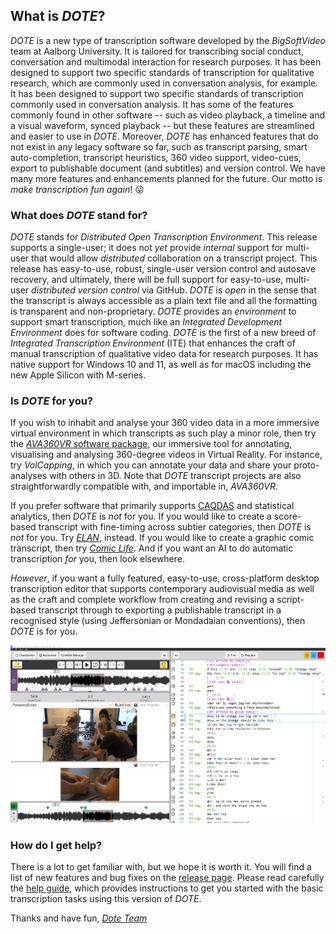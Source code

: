 ## What is _DOTE_?

_DOTE_ is a new type of transcription software developed by the _BigSoftVideo_ team at Aalborg University.
It is tailored for transcribing social conduct, conversation and multimodal interaction for research purposes.
It has been designed to support two specific standards of transcription for qualitative research, which are commonly used in conversation analysis, for example.
It has been designed to support two specific standards of transcription commonly used in conversation analysis.
It has some of the features commonly found in other software -- such as video playback, a timeline and a visual waveform, synced playback -- but these features are streamlined and easier to use in _DOTE_.
Moreover, _DOTE_ has enhanced features that do not exist in any legacy software so far, such as transcript parsing, smart auto-completion, transcript heuristics, 360 video support, video-cues, export to publishable document (and subtitles) and version control.
We have many more features and enhancements planned for the future.
Our motto is _make transcription fun again_! 😜

### What does _DOTE_ stand for?

_DOTE_ stands for _Distributed Open Transcription Environment_.
This release supports a single-user; it does not _yet_ provide _internal_ support for multi-user that would allow _distributed_ collaboration on a transcript project.
This release has easy-to-use, robust, single-user version control and autosave recovery, and ultimately, there will be full support for easy-to-use, multi-user _distributed version control_ via GitHub.
_DOTE_ is _open_ in the sense that the transcript is always accessible as a plain text file and all the formatting is transparent and non-proprietary.
_DOTE_ provides an _environment_ to support smart transcription, much like an _Integrated Development Environment_ does for software coding.
_DOTE_ is the first of a new breed of _Integrated Transcription Environment_ (ITE) that enhances the craft of manual transcription of qualitative video data for research purposes.
It has native support for Windows 10 and 11, as well as for macOS including the new Apple Silicon with M-series.

### Is _DOTE_ for you?

If you wish to inhabit and analyse your 360 video data in a more immersive virtual environment in which transcripts as such play a minor role, then try the [_AVA360VR_ software package](https://github.com/BigSoftVideo/AVA360VR), our immersive tool for annotating, visualising and analysing 360-degree videos in Virtual Reality.
For instance, try _VolCapping_, in which you can annotate your data and share your proto-analyses with others in 3D.
Note that _DOTE_ transcript projects are also straightforwardly compatible with, and importable in, _AVA360VR_.

If you prefer software that primarily supports [CAQDAS](https://en.wikipedia.org/wiki/Computer-assisted_qualitative_data_analysis_software) and statistical analytics, then _DOTE_ is _not_ for you.
If you would like to create a score-based transcript with fine-timing across subtier categories, then _DOTE_ is _not_ for you.
Try [_ELAN_](https://archive.mpi.nl/tla/elan), instead.
If you would like to create a graphic comic transcript, then try [_Comic Life_](https://plasq.com).
And if you want an AI to do automatic transcription _for_ you, then look elsewhere.

_However_, if you want a fully featured, easy-to-use, cross-platform desktop transcription editor that supports contemporary audiovisual media as well as the craft and complete workflow from creating and revising a script-based transcript through to exporting a publishable transcript in a recognised style (using Jeffersonian or Mondadaian conventions), then _DOTE_ is for you.

[![DOTE UI](images/UI/UI.png)](images/UI/UI.png)

### How do I get help?

There is a lot to get familiar with, but we hope it is worth it.
You will find a list of new features and bug fixes on the [release page](https://github.com/BigSoftVideo/DOTE/releases).
Please read carefully the [help guide](help.md), which provides instructions to get you started with the basic transcription tasks using this version of _DOTE_.

Thanks and have fun, [_Dote Team_](contributing.md)
